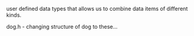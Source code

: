 user defined data types that allows us to combine data items of different kinds.

dog.h - changing structure of dog to these...
